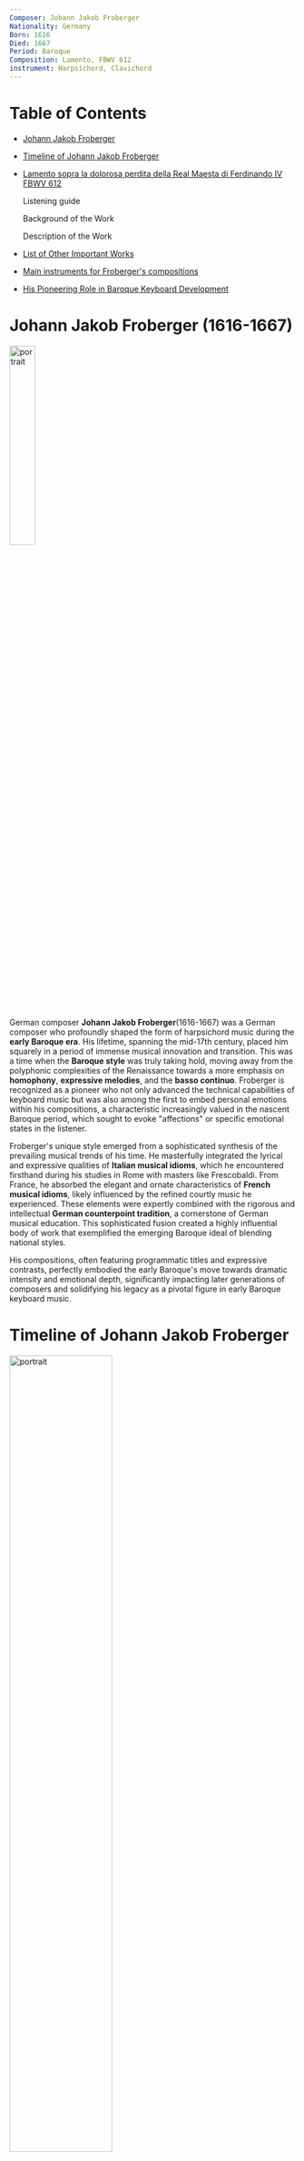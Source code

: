 ```yaml
---
Composer: Johann Jakob Froberger
Nationality: Germany
Born: 1616
Died: 1667
Period: Baroque
Composition: Lamento, FBWV 612
instrument: Harpsichord, Clavichord
---
```

# Table of Contents
- [Johann Jakob Froberger](#johann-jakob-froberger)
- [Timeline of Johann Jakob Froberger](#Timeline-of-Johann-Jakob-Froberger)
- [Lamento sopra la dolorosa perdita della Real Maesta di Ferdinando IV FBWV 612](#lamento-sopra-la-dolorosa-perdita-della-real-maesta-di-ferdinando-iv-fbwv-612)

  Listening guide
  
  Background of the Work
  
  Description of the Work
  
- [List of Other Important Works](#List-of-Other-Important-Works)
- [Main instruments for Froberger's compositions](#main-instruments-for-froberger's-compositions)
- [His Pioneering Role in Baroque Keyboard Development](#His-Pioneering-Role-in-Baroque-Keyboard-Development)

# Johann Jakob Froberger (1616-1667)

<img src="./froberger.jpg"
alt="portrait" style="width:30%;" />

German composer
**Johann Jakob Froberger**(1616-1667) was a German composer who profoundly shaped the form of harpsichord music during the **early Baroque era**. His lifetime, spanning the mid-17th century, placed him squarely in a period of immense musical innovation and transition. This was a time when the **Baroque style** was truly taking hold, moving away from the polyphonic complexities of the Renaissance towards a more emphasis on **homophony**, **expressive melodies**, and the **basso continuo**. Froberger is recognized as a pioneer who not only advanced the technical capabilities of keyboard music but was also among the first to embed personal emotions within his compositions, a characteristic increasingly valued in the nascent Baroque period, which sought to evoke "affections" or specific emotional states in the listener.

Froberger's unique style emerged from a sophisticated synthesis of the prevailing musical trends of his time. He masterfully integrated the lyrical and expressive qualities of **Italian musical idioms**, which he encountered firsthand during his studies in Rome with masters like Frescobaldi. From France, he absorbed the elegant and ornate characteristics of **French musical idioms**, likely influenced by the refined courtly music he experienced. These elements were expertly combined with the rigorous and intellectual **German counterpoint tradition**, a cornerstone of German musical education. This sophisticated fusion created a highly influential body of work that exemplified the emerging Baroque ideal of blending national styles.


His compositions, often featuring programmatic titles and expressive contrasts, perfectly embodied the early Baroque's move towards dramatic intensity and emotional depth, significantly impacting later generations of composers and solidifying his legacy as a pivotal figure in early Baroque keyboard music.


# Timeline of Johann Jakob Froberger

<img src="./baroque_piaying_1.jpg"
alt="portrait" style="width:60%;" />


| Year | timeline | 
| ---- | ----- |
| 1616 | Born in Stuttgart |
| c. 1634 | Traveled to Vienna, likely becoming an organist at the imperial court |
| 1637-1641 | Studied with Girolamo Frescobaldi in Rome |
| 1641 | Returned to Vienna and resumed his post at the imperial court |
| c. 1649 | Traveled to Dresden, Brussels, and London |
| 1657 | Resigned from his official post at the Viennese court, but remained in service for a time |
| 1662 | Moved to the court of the Duchess Sibylla of Württemberg-Montbéliard in Héricourt, France |
| 1667 | Died in Héricourt, France |

The "c." placed before a year is an abbreviation of the Latin word **"circa"**. It means "approximately" or "around".
It's used when the exact date or year is unknown, indicating that an event happened approximately at that time. For instance, "c. 1634" means "around 1634."

[Back to TOC](#table-of-contents)


# Lamento sopra la dolorosa perdita della Real Maesta di Ferdinando IV FBWV 612
<img src="./froberger_lamento_ferdinanto_iv.png"
alt="portrait" style="width:100%;" />

[Music](https://www.youtube.com/watch?v=eJLRrH2oahU)

## Listening guide
| Time | Musical Contents |
| ----------- | ------------------------------------------------------------------------------------------------------------------------------------------- |
| 0:00 - 1:30 | Begins with slow, descending melodic figures and frequent dissonances, immediately establishing sorrow with a free, recitative-like rhythm. |
| 1:30 - 3:00 | Intensifies through chromatic progressions, repeated motives, and augmented/diminished chords, expressing mounting pain and unease.|
| 3:00 - 4:30 | Transitions to a calmer diatonic and homophonic texture, with gentle melodies and more consonances evoking peaceful contemplation. |
| 4:30 - 6:00 | Explodes with virtuosic passages, arpeggios, and intense dissonant clashes, reigniting emotional turmoil. |
| 6:00 - end  | Concludes in a slow minor key with fading melodies and long rests, leaving a sense of resigned sorrow and deep resonance.|

## Description of the Work

| Element        | Description                                                                |
| -------------- | -------------------------------------------------------------------------- |
| **Genre**      | Baroque keyboard music (*Lamento*, or lamentation)                         |
| **Dedication** | In memory of Ferdinand IV, King of the Romans                              |
| **Style**      | Free-form, slow-paced, introspective; features chromaticism and dissonance |
| **Symbolism**  | Descending scales evoke tears and sorrow (a common Baroque lament device)  |
| **Importance** | Early example of personal emotional expression in instrumental music       |


## Background of the Work

<img src="./ferdinanto_iv.jpg"
alt="portrait" style="width:50%;" />
-> Ferdinanto iv

**The Lamento sopra la dolorosa perdita della Real Maestà di Ferdinando IV, FBWV 612**, stands as one of Johann Jakob Froberger's **most expressive and intimate keyboard works**. Composed around 1657, it served as a heartfelt elegy for the unexpected death of Ferdinando IV, King of the Romans and heir to the Holy Roman Empire, that same year. Ferdinando IV's untimely passing at the age of 19 was a significant blow to the Habsburg dynasty, as he was highly regarded as a **promising successor**.

Froberger, who maintained close connections with European courts and nobility, particularly the Imperial court in Vienna where he served for much of his career, conceived this Lamento as a deeply personal articulation of his grief and perhaps that of the court. The piece goes beyond mere formality, transforming personal sorrow into a universal musical language of lament. This work exemplifies his remarkable capacity to intertwine profound emotional depth with **sophisticated musical structure**, **showcasing his innovative use of dissonance**, **flexible rhythm**, and **dramatic contrasts** to convey a narrative of loss and mourning. It marks a pivotal moment in the development of expressive keyboard music during the **early Baroque period**, solidifying Froberger's reputation as a master of both technical virtuosity and emotional eloquence.

# List of Other Important Works
| Year | Works                                                                | YouTube |  
| ------- | -------------------------------------------------------------------- | ------- |
| 1654 | Lamento sopra la dolorosa perdita della Real Maestà di Ferdinando IV | [Listen](https://youtu.be/CDEvG1hfvt4) |  
| unknown | Toccata in a minor, FbWV 101                                         | [Listen](https://www.youtube.com/watch?v=nKDr0a3AmIM)   |  
| unknown | Ricercar in d minor, FbWV 407                                        | [Listen](https://www.youtube.com/watch?v=urRrLrCy-EA)   |  
| unknown | Capriccio in G Major, FbWV 507                                       | [Listen](https://www.youtube.com/watch?v=X4ul8Yy-DiY)   |  
| unknown | Partita No.7 in e minor, FbWV 607                                    | [Listen](https://www.youtube.com/watch?v=IPylijBoipU)   |  

[Back to TOC](#table-of-contents)


## Main instruments for Froberger's compositions
<img src="./Harpsichord.jpg"
alt="portrait" style="width:50%;" />

**Harpsichord** - A keyboard instrument where a **plectrum** plucks the strings when a key is pressed. This action produces a bright, resonant, and often piercing sound that cannot sustain notes or easily vary in volume based on touch. Widely popular during the Renaissance and Baroque periods, the harpsichord was a cornerstone for both solo performance and continuo playing in ensembles. Its distinct timbre made it a defining voice of early music.
  
<img src="./Clavichord.jpg"
alt="portrait" style="width:50%;" />

**Clavichord** - A keyboard instrument, widely used since the Middle Ages, where small metal blades called **tangents** strike the strings to produce sound. Unlike the harpsichord, the clavichord's unique mechanism allows for subtle control over dynamic nuances and even a vibrato effect called Bebung through finger pressure after the initial strike. This intimate and expressive instrument was primarily favored for private practice and small rooms due to its very soft volume.

<img src="./Clavichord.jpg"
alt="portrait" style="width:50%;" />

**Organ** - A majestic wind instrument that produces sound by driving air (wind) through pipes, which are selected by pressing keys on a keyboard. Organs come in various sizes, from small portable instruments to massive church organs with thousands of pipes, offering an immense range of tonal colors and volumes. They were, and still are, central to religious music and classical compositions, renowned for their powerful and sustained sound.


[Back to TOC](#table-of-contents)


# His Pioneering Role in Baroque Keyboard Development

<img src="./baroque_piaying_2.jpg"
alt="portrait" style="width:70%;" />


**Johann Jakob Froberger** was truly an **international composer**, a pivotal figure who, though perhaps less celebrated in mainstream awareness than later Baroque giants, laid crucial groundwork for the era's keyboard music. He was one of the earliest to seamlessly blend the rigorous **German counterpoint tradition** with the expressive lyricism of **Italian idioms** and the elegant ornamentation of **French styles**. This unique synthesis made his music extraordinarily rich and influential, setting a precedent for the cosmopolitanism that would define much of the Baroque period.

Froberger is particularly renowned for formalizing the standard order of movements—**Allemande, Courante, Sarabande, and Gigue**—within **keyboard suites**. This structural innovation provided a template that would be adopted and expanded upon by countless composers for generations. Beyond mere technical display, Froberger was ahead of his time in his ability to imbue his music with deeply personal feelings and experiences. His programmatic pieces and laments, like the poignant "Lamento sopra la dolorosa perdita della Real Maesta di Ferdinando IV," are prime examples of his innovative approach to emotional expression, a characteristic that became central to Baroque aesthetics.

His works subsequently exerted considerable influence on towering figures such as **François Couperin** in France and **Johann Sebastian Bach** in Germany, both of whom undoubtedly studied and learned from Froberger's pioneering efforts. Even today, Froberger's compositions remain indispensable for understanding the historical evolution of harpsichord and keyboard music, offering a vital link between the Renaissance and the High Baroque and showcasing the depth and innovation present even in the earlier stages of this rich musical period. His legacy, though sometimes overshadowed, is a testament to his groundbreaking contributions.[Back to TOC](#table-of-contents)

---

Source: [wikipedia](https://en.wikipedia.org/wiki/Johann_Jakob_Froberger)

source:[The university of Melbourne](https://pursuit.unimelb.edu.au/articles/instrumental-reward-of-the-harpsichord)

Source: [Discover Campania](https://discovercampania.it/personaggi-storici/320-ferdinando-iv-di-borbone)

Source: [Arts at Harvey Mudd College](https://arts.hmc.edu/Roger-Lebow-Baroque-Cello-and-Stephan-Moss-Harpsichord)


---
